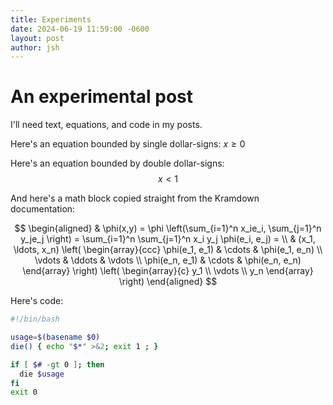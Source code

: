 ```yaml
---
title: Experiments
date: 2024-06-19 11:59:00 -0600
layout: post
author: jsh
---
```

# An experimental post

I'll need text, equations, and code in my posts.

Here's an equation bounded by single dollar-signs: $x \geq 0$

Here's an equation bounded by double dollar-signs: $$x \lt 1$$

And here's a math block copied straight from the Kramdown documentation:

$$
\begin{aligned}
  & \phi(x,y) = \phi \left(\sum_{i=1}^n x_ie_i, \sum_{j=1}^n y_je_j \right)
  = \sum_{i=1}^n \sum_{j=1}^n x_i y_j \phi(e_i, e_j) = \\
  & (x_1, \ldots, x_n) \left( \begin{array}{ccc}
      \phi(e_1, e_1) & \cdots & \phi(e_1, e_n) \\
      \vdots & \ddots & \vdots \\
      \phi(e_n, e_1) & \cdots & \phi(e_n, e_n)
    \end{array} \right)
  \left( \begin{array}{c}
      y_1 \\
      \vdots \\
      y_n
    \end{array} \right)
\end{aligned}
$$

Here's code:
```bash
#!/bin/bash

usage=$(basename $0)
die() { echo "$*" >&2; exit 1 ; }

if [ $# -gt 0 ]; then
  die $usage
fi
exit 0
```
